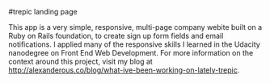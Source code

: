 #trepic landing page

This app is a very simple, responsive, multi-page company webite built on a Ruby on Rails foundation, to create sign up form fields and email notifications. I applied many of the responsive skills I learned in the Udacity nanodegree on Front End Web Development. For more information on the context around this project, visit my blog at http://alexanderous.co/blog/what-ive-been-working-on-lately-trepic.